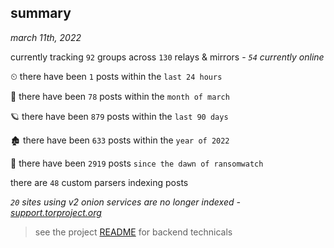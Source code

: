 
## summary
_march 11th, 2022_

currently tracking `92` groups across `130` relays & mirrors - _`54` currently online_

⏲ there have been `1` posts within the `last 24 hours`

🦈 there have been `78` posts within the `month of march`

🪐 there have been `879` posts within the `last 90 days`

🏚 there have been `633` posts within the `year of 2022`

🦕 there have been `2919` posts `since the dawn of ransomwatch`

there are `48` custom parsers indexing posts

_`20` sites using v2 onion services are no longer indexed - [support.torproject.org](https://support.torproject.org/onionservices/v2-deprecation/)_

> see the project [README](https://github.com/thetanz/ransomwatch#ransomwatch--) for backend technicals
